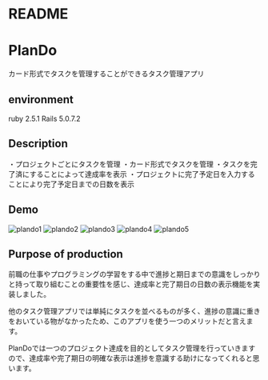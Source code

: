 # README

PlanDo
====

カード形式でタスクを管理することができるタスク管理アプリ

## environment
ruby 2.5.1
Rails 5.0.7.2

## Description
・プロジェクトごとにタスクを管理
・カード形式でタスクを管理
・タスクを完了済にすることによって達成率を表示
・プロジェクトに完了予定日を入力することにより完了予定日までの日数を表示

## Demo
![plando1](https://user-images.githubusercontent.com/64084335/86540575-6b2b4a00-bf41-11ea-94ac-e243d9714353.gif)
![plando2](https://user-images.githubusercontent.com/64084335/86540594-957d0780-bf41-11ea-85fe-c5db3e296893.gif)
![plando3](https://user-images.githubusercontent.com/64084335/86540598-9ca41580-bf41-11ea-9f24-ef2b38163a74.gif)
![plando4](https://user-images.githubusercontent.com/64084335/86540602-a3328d00-bf41-11ea-9731-7d1434c60d8b.gif)
![plando5](https://user-images.githubusercontent.com/64084335/86540622-cb21f080-bf41-11ea-92cc-f84c4dfec64e.gif)

## Purpose of production
前職の仕事やプログラミングの学習をする中で進捗と期日までの意識をしっかりと持って取り組むことの重要性を感じ、達成率と完了期日の日数の表示機能を実装しました。

他のタスク管理アプリでは単純にタスクを並べるものが多く、進捗の意識に重きをおいている物がなかったため、このアプリを使う一つのメリットだと言えます。

PlanDoでは一つのプロジェクト達成を目的としてタスク管理を行っていきますので、達成率や完了期日の明確な表示は進捗を意識する助けになってくれると思います。
